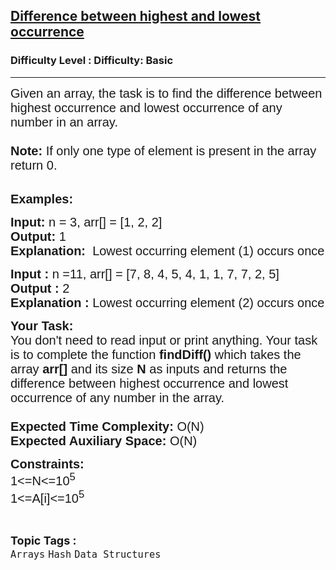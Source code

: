 <h2><a href="https://www.geeksforgeeks.org/problems/difference-between-highest-and-lowest-occurrence4613/1?itm_source=geeksforgeeks&itm_medium=article&itm_campaign=practice_card">Difference between highest and lowest occurrence</a></h2><h3>Difficulty Level : Difficulty: Basic</h3><hr><div class="problems_problem_content__Xm_eO"><p><span style="font-family: arial,helvetica,sans-serif;"><span style="font-size: 20px;">Given an array, the task is to find the difference between highest occurrence and lowest occurrence of any number in an array.<br><br><strong>Note: </strong>If only one type of element is present in the array return 0.</span></span><br>&nbsp;</p>
<p><span style="font-family: arial,helvetica,sans-serif;"><span style="font-size: 20px;"><strong>Examples:</strong></span></span></p>
<pre><span style="font-family: arial,helvetica,sans-serif;"><span style="font-size: 20px;"><strong>Input: </strong></span></span><span style="font-family: arial,helvetica,sans-serif;"><span style="font-size: 20px;">n = 3, </span></span><span style="font-family: arial,helvetica,sans-serif;"><span style="font-size: 20px;">arr[] = [1, 2, 2]
<strong>Output: </strong>1
<strong>Explanation:  </strong>Lowest occurring element (1) occurs once. Highest occurring element (2) occurs 2 times</span></span></pre>
<pre><span style="font-family: arial,helvetica,sans-serif;"><span style="font-size: 20px;"><strong>Input : </strong></span></span><span style="font-family: arial,helvetica,sans-serif;"><span style="font-size: 20px;">n =11, </span></span><span style="font-family: arial,helvetica,sans-serif;"><span style="font-size: 20px;">arr[] = [7, 8, 4, 5, 4, 1, 1, 7, 7, 2, 5]
<strong>Output : </strong>2
<strong>Explanation : </strong>Lowest occurring element (2) occurs once. Highest occurring element (7) occurs 3 times</span></span>
</pre>
<p><span style="font-family: arial,helvetica,sans-serif;"><span style="font-size: 20px;"><strong>Your Task:&nbsp;&nbsp;</strong><br>You don't need to read input or print anything. Your task is to complete the function <strong>findDiff()</strong>&nbsp;which takes the array <strong>arr[]</strong> and its size <strong>N</strong><strong> </strong>as inputs and returns the difference between highest occurrence and lowest occurrence of any number in the array.<br><br><strong>Expected Time Complexity:</strong> O(N)<br><strong>Expected Auxiliary Space:</strong> O(N)</span></span></p>
<p><span style="font-family: arial,helvetica,sans-serif;"><span style="font-size: 20px;"><strong>Constraints:</strong><br>1&lt;=N&lt;=10<sup>5</sup><br>1&lt;=A[i]&lt;=10<sup>5</sup></span></span></p></div><br><p><span style=font-size:18px><strong>Topic Tags : </strong><br><code>Arrays</code>&nbsp;<code>Hash</code>&nbsp;<code>Data Structures</code>&nbsp;